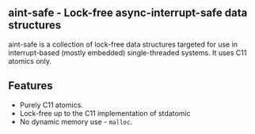 aint-safe - Lock-free async-interrupt-safe data structures
----------------------------------------------------------

aint-safe is a collection of lock-free data structures targeted for use in
interrupt-based (mostly embedded) single-threaded systems. It uses C11 atomics
only.


## Features
- Purely C11 atomics.
- Lock-free up to the C11 implementation of stdatomic
- No dynamic memory use - `malloc`.
